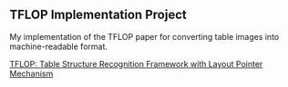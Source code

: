 ## TFLOP Implementation Project

My implementation of the TFLOP paper for converting table images into machine-readable format.

[TFLOP: Table Structure Recognition Framework with Layout Pointer Mechanism](https://www.ijcai.org/proceedings/2024/0105.pdf)